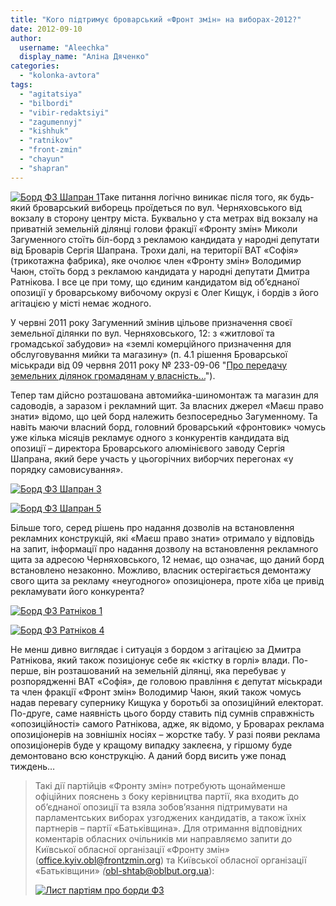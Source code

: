 ```yaml
---
title: "Кого підтримує броварський «Фронт змін» на виборах-2012?"
date: 2012-09-10
author: 
  username: "Aleechka"
  display_name: "Аліна Дяченко"
categories: 
  - "kolonka-avtora"
tags: 
  - "agitatsiya"
  - "bilbordi"
  - "vibir-redaktsiyi"
  - "zagumennyj"
  - "kishhuk"
  - "ratnikov"
  - "front-zmin"
  - "chayun"
  - "shapran"
---
```


[![](https://mpz.brovary.org/wp-content/uploads/2012/09/Bord-FZ-SHapran-1.jpg "Борд ФЗ Шапран 1")](https://mpz.brovary.org/wp-content/uploads/2012/09/Bord-FZ-SHapran-1.jpg)Таке питання логічно виникає після того, як будь-який броварський виборець проїдеться по вул. Черняховського від вокзалу в сторону центру міста. Буквально у ста метрах від вокзалу на приватній земельній ділянці голови фракції «Фронту змін» Миколи Загуменного стоїть біл-борд з рекламою кандидата у народні депутати від Броварів Сергія Шапрана. Трохи далі, на території ВАТ «Софія» (трикотажна фабрика), яке очолює член «Фронту змін» Володимир Чаюн, стоїть борд з рекламою кандидата у народні депутати Дмитра Ратнікова. І все це при тому, що єдиним кандидатом від об’єднаної опозиції у броварському вибочому окрузі є Олег Кищук, і бордів з його агітацією у місті немає жодного.

У червні 2011 року Загуменний змінив цільове призначення своєї земельної ділянки по вул. Черняховського, 12: з «житлової та громадської забудови» на «землі комерційного призначення для обслуговування мийки та магазину» (п. 4.1 рішення Броварської міськради від 09 червня 2011 року № 233-09-06 "[Про передачу земельних ділянок громадянам у власність...](http://rizanenko.org/downloads/doc/9_sesia_BMR/14.pdf "Про передачу земельних ділянок у власність")").

Тепер там дійсно розташована автомийка-шиномонтаж та магазин для садоводів, а заразом і рекламний щит. За власних джерел «Маєш право знати» відомо, що цей борд належить безпосередньо Загуменному. Та навіть маючи власний борд, головний броварський «фронтовик» чомусь уже кілька місяців рекламує одного з конкурентів кандидата від опозиції – директора Броварського алюмінієвого заводу Сергія Шапрана, який бере участь у цьогорічних виборчих перегонах «у порядку самовисування».

[![](https://mpz.brovary.org/wp-content/uploads/2012/09/Bord-FZ-SHapran-3.jpg "Борд ФЗ Шапран 3")](https://mpz.brovary.org/wp-content/uploads/2012/09/Bord-FZ-SHapran-3.jpg)

[![](https://mpz.brovary.org/wp-content/uploads/2012/09/Bord-FZ-SHapran-5.jpg "Борд ФЗ Шапран 5")](https://mpz.brovary.org/wp-content/uploads/2012/09/Bord-FZ-SHapran-5.jpg)

Більше того, серед рішень про надання дозволів на встановлення рекламних конструкцій, які «Маєш право знати» отримало у відповідь на запит, інформації про надання дозволу на встановлення рекламного щита за адресою Черняховського, 12 немає, що означає, що даний борд встановлено незаконно. Можливо, власник остерігається демонтажу свого щита за рекламу «неугодного» опозиціонера, проте хіба це привід рекламувати його конкурента?

[![](https://mpz.brovary.org/wp-content/uploads/2012/09/Bord-FZ-Ratnikov-1.jpg "Борд ФЗ Ратніков 1")](https://mpz.brovary.org/wp-content/uploads/2012/09/Bord-FZ-Ratnikov-1.jpg)

[![](https://mpz.brovary.org/wp-content/uploads/2012/09/Bord-FZ-Ratnikov-4.jpg "Борд ФЗ Ратніков 4")](https://mpz.brovary.org/wp-content/uploads/2012/09/Bord-FZ-Ratnikov-4.jpg)

Не менш дивно виглядає і ситуація з бордом з агітацією за Дмитра Ратнікова, який також позиціонує себе як «кістку в горлі» влади. По-перше, він розташований на земельній ділянці, яка перебуває у розпорядженні ВАТ «Софія», де головою правління є депутат міськради та член фракції «Фронт змін» Володимир Чаюн, який також чомусь надав перевагу супернику Кищука у боротьбі за опозиційний електорат. По-друге, саме наявність цього борду ставить під сумнів справжність «опозиційності» самого Ратнікова, адже, як відомо, у Броварах реклама опозиціонерів на зовнішніх носіях – жорстке табу. У разі появи реклама опозиціонерів буде у кращому випадку заклеєна, у гіршому буде демонтовано всю конструкцію. А даний борд висить уже понад тиждень…

> Такі дії партійців «Фронту змін» потребують щонайменше офіційних пояснень з боку керівництва партії, яка входить до об’єднаної опозиції та взяла зобов’язання підтримувати на парламентських виборах узгоджених кандидатів, а також їхніх партнерів – партії «Батьківщина». Для отримання відповідних коментарів обласних очільників ми направляємо запити до Київської обласної організації «Фронту змін» ([office.kyiv.obl@frontzmin.org](mailto:office.kyiv.obl@frontzmin.org)) та Київської обласної організації «Батьківщини» _(_[obl-shtab@oblbut.org.ua](mailto:obl-shtab@oblbut.org.ua)):
> 
> [![](https://mpz.brovary.org/wp-content/uploads/2012/09/List-partiyam-pro-bordi-FZ.jpg "Лист партіям про борди ФЗ")](https://mpz.brovary.org/wp-content/uploads/2012/09/List-partiyam-pro-bordi-FZ.jpg)
